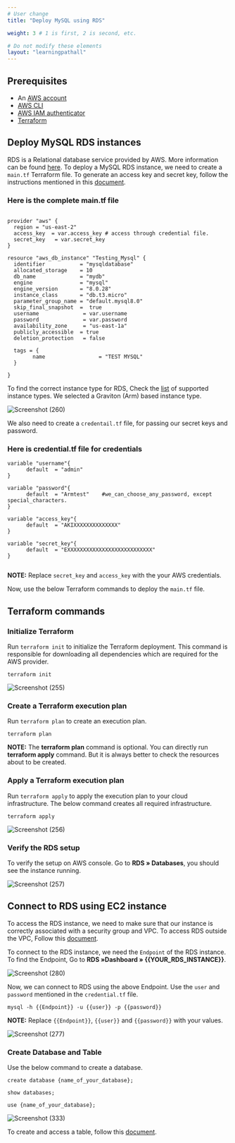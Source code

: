 ```yaml
---
# User change
title: "Deploy MySQL using RDS"

weight: 3 # 1 is first, 2 is second, etc.

# Do not modify these elements
layout: "learningpathall"
---
```

## Prerequisites

* An [AWS account](https://portal.aws.amazon.com/billing/signup?nc2=h_ct&src=default&redirect_url=https%3A%2F%2Faws.amazon.com%2Fregistration-confirmation#/start)
* [AWS CLI](https://docs.aws.amazon.com/cli/latest/userguide/getting-started-install.html)
* [AWS IAM authenticator](https://docs.aws.amazon.com/eks/latest/userguide/install-aws-iam-authenticator.html)
* [Terraform](https://github.com/zachlas/arm-software-developers-ads/blob/main/content/install-tools/terraform.md)

## Deploy MySQL RDS instances

RDS is a Relational database service provided by AWS. More information can be found [here](https://docs.aws.amazon.com/AmazonRDS/latest/UserGuide/CHAP_GettingStarted.CreatingConnecting.MySQL.html). To deploy a MySQL RDS instance, we need to create a `main.tf` Terraform file.
To generate an access key and secret key, follow the instructions mentioned in this [document](https://github.com/Avinashpuresoftware/arm-software-developers-ads/blob/local_testing/content/learning-paths/server-and-cloud/mysql/ec2_deployment.md#generate-access-keys-access-key-id-and-secret-access-key).

### Here is the complete main.tf file


```console

provider "aws" {
  region = "us-east-2"
  access_key  = var.access_key # access through credential file. 
  secret_key   = var.secret_key
}

resource "aws_db_instance" "Testing_Mysql" {
  identifier           = "mysqldatabase"
  allocated_storage    = 10
  db_name              = "mydb"
  engine               = "mysql"
  engine_version       = "8.0.28"
  instance_class       = "db.t3.micro"
  parameter_group_name = "default.mysql8.0"
  skip_final_snapshot  =  true
  username              = var.username
  password              = var.password
  availability_zone     = "us-east-1a"
  publicly_accessible  = true
  deletion_protection   = false

  tags = {
        name                 = "TEST MYSQL"
  }

}

``` 

To find the correct instance type for RDS, Check the [list](https://aws.amazon.com/rds/mysql/instance-types/) of supported instance types. We selected a Graviton (Arm) based instance type.

![Screenshot (260)](https://user-images.githubusercontent.com/92315883/209249327-3755d7ef-581b-456c-a64b-e2167080dd59.png)

We also need to create a `credentail.tf` file, for passing our secret keys and password.

### Here is credential.tf file for credentials

```console
variable "username"{
      default  = "admin"
}

variable "password"{
      default  = "Armtest"    #we_can_choose_any_password, except special_characters.
}

variable "access_key"{
      default  = "AKIXXXXXXXXXXXXXX"
}

variable "secret_key"{
      default  = "EXXXXXXXXXXXXXXXXXXXXXXXXXXX"
}


```
**NOTE:** Replace `secret_key` and `access_key` with the your AWS credentials.

Now, use the below Terraform commands to deploy the `main.tf` file.

## Terraform commands

### Initialize Terraform

Run `terraform init` to initialize the Terraform deployment. This command is responsible for downloading all dependencies which are required for the AWS provider.


```console
terraform init
```
![Screenshot (255)](https://user-images.githubusercontent.com/92315883/209247057-71265c2d-e52a-411c-91f2-e774d51874bb.png)

### Create a Terraform execution plan

Run `terraform plan` to create an execution plan.

```console
terraform plan
```

**NOTE:** The **terraform plan** command is optional. You can directly run **terraform apply** command. But it is always better to check the resources about to be created.

### Apply a Terraform execution plan

Run `terraform apply` to apply the execution plan to your cloud infrastructure. The below command creates all required infrastructure.

```console
terraform apply
```      

![Screenshot (256)](https://user-images.githubusercontent.com/92315883/209247083-91a719df-8707-4380-9637-d1238cacf8b3.png)

### Verify the RDS setup

To verify the setup on AWS console. Go to **RDS » Databases**, you should see the instance running.  

![Screenshot (257)](https://user-images.githubusercontent.com/92315883/209247626-2df854ca-a781-46b0-aeba-076a23b0c1fb.png)

## Connect to RDS using EC2 instance

To access the RDS instance, we need to make sure that our instance is correctly associated with a security group and VPC. To access RDS outside the VPC, Follow this [document](https://docs.aws.amazon.com/AmazonRDS/latest/UserGuide/CHAP_CommonTasks.Connect.html).

To connect to the RDS instance, we need the `Endpoint` of the RDS instance. To find the Endpoint, Go to **RDS »Dashboard » {{YOUR_RDS_INSTANCE}}**.

![Screenshot (280)](https://user-images.githubusercontent.com/92315883/209741254-55b40b52-1c56-482a-ab48-e33f510a1cf6.png)


Now, we can connect to RDS using the above Endpoint. Use the `user` and `password` mentioned in the `credential.tf` file.

```console
mysql -h {{Endpoint}} -u {{user}} -p {{password}}
```
**NOTE:** Replace `{{Endpoint}}`, `{{user}}` and `{{password}}` with your values.

![Screenshot (277)](https://user-images.githubusercontent.com/92315883/209741354-7872aac9-97cd-4554-ade8-80f8a4bbdf25.png)


### Create Database and Table
Use the below command to create a database.

```console
create database {name_of_your_database};
```
```console
show databases;
```
```console
use {name_of_your_database};
```
![Screenshot (333)](https://user-images.githubusercontent.com/92315883/213410009-1149699d-a643-452d-b28b-cb69d95413e9.png)

To create and access a table, follow this [document](/learning-paths/server-and-cloud/mysql/ec2_deployment.md#access-database-and-create-table).

